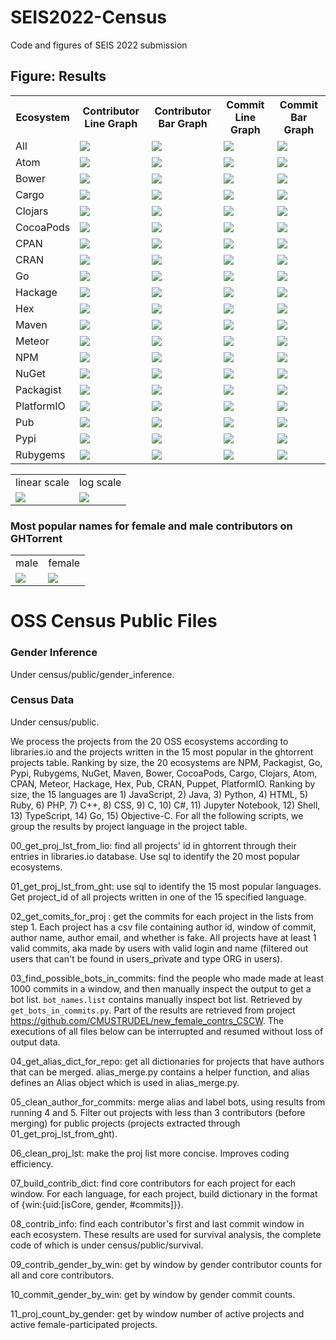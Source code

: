 # SEIS2022-Census
Code and figures of SEIS 2022 submission

## Figure: Results
<table style="width:100%">
  <tr>
    <th>Ecosystem</th>
    <th>Contributor Line Graph</th>
    <th>Contributor Bar Graph</th>
    <th>Commit Line Graph</th>
    <th>Commit Bar Graph</th>
  </tr>
  <tr>
    <td>All</td>
    <td><img src="https://github.com/wingardium-leviosa/ESEM2022-Census/blob/main/census_graphs/01_contributor_line/All_contributor.png"></td>
    <td><img src="https://github.com/wingardium-leviosa/ESEM2022-Census/blob/main/census_graphs/02_contributor_bar/All_contributor.png"></td>
    <td><img src="https://github.com/wingardium-leviosa/ESEM2022-Census/blob/main/census_graphs/03_commit_line/All_commit.png"></td>
    <td><img src="https://github.com/wingardium-leviosa/ESEM2022-Census/blob/main/census_graphs/04_commit_bar/All_commit.png"></td>
  </tr>
  <tr>
    <td>Atom</td>
    <td><img src="https://github.com/wingardium-leviosa/ESEM2022-Census/blob/main/census_graphs/01_contributor_line/Atom_contributor.png"></td>
     <td><img src="https://github.com/wingardium-leviosa/ESEM2022-Census/blob/main/census_graphs/02_contributor_bar/Atom_contributor.png"></td>
    <td><img src="https://github.com/wingardium-leviosa/ESEM2022-Census/blob/main/census_graphs/03_commit_line/Atom_commit.png"></td>
    <td><img src="https://github.com/wingardium-leviosa/ESEM2022-Census/blob/main/census_graphs/04_commit_bar/Atom_commit.png"></td>
  </tr>
  <tr>
   <td>Bower</td>
    <td><img src="https://github.com/wingardium-leviosa/ESEM2022-Census/blob/main/census_graphs/01_contributor_line/Bower_contributor.png"></td>
     <td><img src="https://github.com/wingardium-leviosa/ESEM2022-Census/blob/main/census_graphs/02_contributor_bar/Bower_contributor.png"></td>
    <td><img src="https://github.com/wingardium-leviosa/ESEM2022-Census/blob/main/census_graphs/03_commit_line/Bower_commit.png"></td>
    <td><img src="https://github.com/wingardium-leviosa/ESEM2022-Census/blob/main/census_graphs/04_commit_bar/Bower_commit.png"></td>
  </tr>
  <tr>
    <td>Cargo</td>
    <td><img src="https://github.com/wingardium-leviosa/ESEM2022-Census/blob/main/census_graphs/01_contributor_line/Cargo_contributor.png"></td>
     <td><img src="https://github.com/wingardium-leviosa/ESEM2022-Census/blob/main/census_graphs/02_contributor_bar/Cargo_contributor.png"></td>
    <td><img src="https://github.com/wingardium-leviosa/ESEM2022-Census/blob/main/census_graphs/03_commit_line/Cargo_commit.png"></td>
    <td><img src="https://github.com/wingardium-leviosa/ESEM2022-Census/blob/main/census_graphs/04_commit_bar/Cargo_commit.png"></td>
  </tr>
  <tr>
    <td>Clojars</td>
    <td><img src="https://github.com/wingardium-leviosa/ESEM2022-Census/blob/main/census_graphs/01_contributor_line/Clojars_contributor.png"></td>
     <td><img src="https://github.com/wingardium-leviosa/ESEM2022-Census/blob/main/census_graphs/02_contributor_bar/Clojars_contributor.png"></td>
    <td><img src="https://github.com/wingardium-leviosa/ESEM2022-Census/blob/main/census_graphs/03_commit_line/Clojars_commit.png"></td>
    <td><img src="https://github.com/wingardium-leviosa/ESEM2022-Census/blob/main/census_graphs/04_commit_bar/Clojars_commit.png"></td>
  </tr>
  <tr>
    <td>CocoaPods</td>
    <td><img src="https://github.com/wingardium-leviosa/ESEM2022-Census/blob/main/census_graphs/01_contributor_line/CocoaPods_contributor.png"></td>
     <td><img src="https://github.com/wingardium-leviosa/ESEM2022-Census/blob/main/census_graphs/02_contributor_bar/CocoaPods_contributor.png"></td>
    <td><img src="https://github.com/wingardium-leviosa/ESEM2022-Census/blob/main/census_graphs/03_commit_line/CocoaPods_commit.png"></td>
    <td><img src="https://github.com/wingardium-leviosa/ESEM2022-Census/blob/main/census_graphs/04_commit_bar/CocoaPods_commit.png"></td>
  </tr>
  <tr>
    <td>CPAN</td>
    <td><img src="https://github.com/wingardium-leviosa/ESEM2022-Census/blob/main/census_graphs/01_contributor_line/CPAN_contributor.png"></td>
     <td><img src="https://github.com/wingardium-leviosa/ESEM2022-Census/blob/main/census_graphs/02_contributor_bar/CPAN_contributor.png"></td>
    <td><img src="https://github.com/wingardium-leviosa/ESEM2022-Census/blob/main/census_graphs/03_commit_line/CPAN_commit.png"></td>
    <td><img src="https://github.com/wingardium-leviosa/ESEM2022-Census/blob/main/census_graphs/04_commit_bar/CPAN_commit.png"></td>
  </tr>
  <tr>
    <td>CRAN</td>
    <td><img src="https://github.com/wingardium-leviosa/ESEM2022-Census/blob/main/census_graphs/01_contributor_line/CRAN_contributor.png"></td>
     <td><img src="https://github.com/wingardium-leviosa/ESEM2022-Census/blob/main/census_graphs/02_contributor_bar/CRAN_contributor.png"></td>
    <td><img src="https://github.com/wingardium-leviosa/ESEM2022-Census/blob/main/census_graphs/03_commit_line/CRAN_commit.png"></td>
    <td><img src="https://github.com/wingardium-leviosa/ESEM2022-Census/blob/main/census_graphs/04_commit_bar/CRAN_commit.png"></td>
  </tr>
  <tr>
    <td>Go</td>
    <td><img src="https://github.com/wingardium-leviosa/ESEM2022-Census/blob/main/census_graphs/01_contributor_line/Go_contributor.png"></td>
     <td><img src="https://github.com/wingardium-leviosa/ESEM2022-Census/blob/main/census_graphs/02_contributor_bar/Go_contributor.png"></td>
    <td><img src="https://github.com/wingardium-leviosa/ESEM2022-Census/blob/main/census_graphs/03_commit_line/Go_commit.png"></td>
    <td><img src="https://github.com/wingardium-leviosa/ESEM2022-Census/blob/main/census_graphs/04_commit_bar/Go_commit.png"></td>
  </tr>
  <tr>
    <td>Hackage</td>
    <td><img src="https://github.com/wingardium-leviosa/ESEM2022-Census/blob/main/census_graphs/01_contributor_line/Hackage_contributor.png"></td>
     <td><img src="https://github.com/wingardium-leviosa/ESEM2022-Census/blob/main/census_graphs/02_contributor_bar/Hackage_contributor.png"></td>
    <td><img src="https://github.com/wingardium-leviosa/ESEM2022-Census/blob/main/census_graphs/03_commit_line/Hackage_commit.png"></td>
    <td><img src="https://github.com/wingardium-leviosa/ESEM2022-Census/blob/main/census_graphs/04_commit_bar/Hackage_commit.png"></td>
  </tr>
  <tr>
    <td>Hex</td>
    <td><img src="https://github.com/wingardium-leviosa/ESEM2022-Census/blob/main/census_graphs/01_contributor_line/Hex_contributor.png"></td>
     <td><img src="https://github.com/wingardium-leviosa/ESEM2022-Census/blob/main/census_graphs/02_contributor_bar/Hex_contributor.png"></td>
    <td><img src="https://github.com/wingardium-leviosa/ESEM2022-Census/blob/main/census_graphs/03_commit_line/Hex_commit.png"></td>
    <td><img src="https://github.com/wingardium-leviosa/ESEM2022-Census/blob/main/census_graphs/04_commit_bar/Hex_commit.png"></td>
  </tr>
  <tr>
    <td>Maven</td>
    <td><img src="https://github.com/wingardium-leviosa/ESEM2022-Census/blob/main/census_graphs/01_contributor_line/Maven_contributor.png"></td>
     <td><img src="https://github.com/wingardium-leviosa/ESEM2022-Census/blob/main/census_graphs/02_contributor_bar/Maven_contributor.png"></td>
    <td><img src="https://github.com/wingardium-leviosa/ESEM2022-Census/blob/main/census_graphs/03_commit_line/Maven_commit.png"></td>
    <td><img src="https://github.com/wingardium-leviosa/ESEM2022-Census/blob/main/census_graphs/04_commit_bar/Maven_commit.png"></td>
  </tr>
  <tr>
   <td>Meteor</td>
    <td><img src="https://github.com/wingardium-leviosa/ESEM2022-Census/blob/main/census_graphs/01_contributor_line/Meteor_contributor.png"></td>
     <td><img src="https://github.com/wingardium-leviosa/ESEM2022-Census/blob/main/census_graphs/02_contributor_bar/Meteor_contributor.png"></td>
    <td><img src="https://github.com/wingardium-leviosa/ESEM2022-Census/blob/main/census_graphs/03_commit_line/Meteor_commit.png"></td>
    <td><img src="https://github.com/wingardium-leviosa/ESEM2022-Census/blob/main/census_graphs/04_commit_bar/Meteor_commit.png"></td>
  </tr>
  <tr>
   <td>NPM</td>
    <td><img src="https://github.com/wingardium-leviosa/ESEM2022-Census/blob/main/census_graphs/01_contributor_line/NPM_contributor.png"></td>
     <td><img src="https://github.com/wingardium-leviosa/ESEM2022-Census/blob/main/census_graphs/02_contributor_bar/NPM_contributor.png"></td>
    <td><img src="https://github.com/wingardium-leviosa/ESEM2022-Census/blob/main/census_graphs/03_commit_line/NPM_commit.png"></td>
    <td><img src="https://github.com/wingardium-leviosa/ESEM2022-Census/blob/main/census_graphs/04_commit_bar/NPM_commit.png"></td>
  </tr>
  <tr>
    <td>NuGet</td>
    <td><img src="https://github.com/wingardium-leviosa/ESEM2022-Census/blob/main/census_graphs/01_contributor_line/NuGet_contributor.png"></td>
     <td><img src="https://github.com/wingardium-leviosa/ESEM2022-Census/blob/main/census_graphs/02_contributor_bar/NuGet_contributor.png"></td>
    <td><img src="https://github.com/wingardium-leviosa/ESEM2022-Census/blob/main/census_graphs/03_commit_line/NuGet_commit.png"></td>
    <td><img src="https://github.com/wingardium-leviosa/ESEM2022-Census/blob/main/census_graphs/04_commit_bar/NuGet_commit.png"></td>
  </tr>
  <tr>
    <td>Packagist</td>
    <td><img src="https://github.com/wingardium-leviosa/ESEM2022-Census/blob/main/census_graphs/01_contributor_line/Packagist_contributor.png"></td>
     <td><img src="https://github.com/wingardium-leviosa/ESEM2022-Census/blob/main/census_graphs/02_contributor_bar/Packagist_contributor.png"></td>
    <td><img src="https://github.com/wingardium-leviosa/ESEM2022-Census/blob/main/census_graphs/03_commit_line/Packagist_commit.png"></td>
    <td><img src="https://github.com/wingardium-leviosa/ESEM2022-Census/blob/main/census_graphs/04_commit_bar/Packagist_commit.png"></td>
  </tr>
  <tr>
    <td>PlatformIO</td>
    <td><img src="https://github.com/wingardium-leviosa/ESEM2022-Census/blob/main/census_graphs/01_contributor_line/PlatformIO_contributor.png"></td>
     <td><img src="https://github.com/wingardium-leviosa/ESEM2022-Census/blob/main/census_graphs/02_contributor_bar/PlatformIO_contributor.png"></td>
    <td><img src="https://github.com/wingardium-leviosa/ESEM2022-Census/blob/main/census_graphs/03_commit_line/PlatformIO_commit.png"></td>
    <td><img src="https://github.com/wingardium-leviosa/ESEM2022-Census/blob/main/census_graphs/04_commit_bar/PlatformIO_commit.png"></td>
  </tr>
  <tr>
    <td>Pub</td>
    <td><img src="https://github.com/wingardium-leviosa/ESEM2022-Census/blob/main/census_graphs/01_contributor_line/Pub_contributor.png"></td>
     <td><img src="https://github.com/wingardium-leviosa/ESEM2022-Census/blob/main/census_graphs/02_contributor_bar/Pub_contributor.png"></td>
    <td><img src="https://github.com/wingardium-leviosa/ESEM2022-Census/blob/main/census_graphs/03_commit_line/Pub_commit.png"></td>
    <td><img src="https://github.com/wingardium-leviosa/ESEM2022-Census/blob/main/census_graphs/04_commit_bar/Pub_commit.png"></td>
  </tr>
  <tr>
    <td>Pypi</td>
    <td><img src="https://github.com/wingardium-leviosa/ESEM2022-Census/blob/main/census_graphs/01_contributor_line/Pypi_contributor.png"></td>
     <td><img src="https://github.com/wingardium-leviosa/ESEM2022-Census/blob/main/census_graphs/02_contributor_bar/Pypi_contributor.png"></td>
    <td><img src="https://github.com/wingardium-leviosa/ESEM2022-Census/blob/main/census_graphs/03_commit_line/Pypi_commit.png"></td>
    <td><img src="https://github.com/wingardium-leviosa/ESEM2022-Census/blob/main/census_graphs/04_commit_bar/Pypi_commit.png"></td>
  </tr>
  <tr>
    <td>Rubygems</td>
    <td><img src="https://github.com/wingardium-leviosa/ESEM2022-Census/blob/main/census_graphs/01_contributor_line/Rubygems_contributor.png"></td>
     <td><img src="https://github.com/wingardium-leviosa/ESEM2022-Census/blob/main/census_graphs/02_contributor_bar/Rubygems_contributor.png"></td>
    <td><img src="https://github.com/wingardium-leviosa/ESEM2022-Census/blob/main/census_graphs/03_commit_line/Rubygems_commit.png"></td>
    <td><img src="https://github.com/wingardium-leviosa/ESEM2022-Census/blob/main/census_graphs/04_commit_bar/Rubygems_commit.png"></td>
  </tr>
</table>

<table>
  <tr>
    <td>linear scale</td>
    <td>log scale</td>
  </tr>
  <tr>
    <td><img src="https://user-images.githubusercontent.com/40445229/150443594-5274ee3c-ac11-4b8d-b09b-faae2109ae4d.png"></td>
    <td><img src="https://user-images.githubusercontent.com/40445229/150443593-2f82125b-bbc5-4fdc-a85f-0a4a3d84df5b.png"></td>
  </tr>
</table>

### Most popular names for female and male contributors on GHTorrent
<table>
  <tr>
    <td>male</td>
    <td>female</td>
  </tr>
  <tr>
    <td><img src="https://user-images.githubusercontent.com/40445229/150443662-86bf54bc-d4f5-43b0-b1d4-815c599305dd.png"></td>
    <td><img src="https://user-images.githubusercontent.com/40445229/150443663-a0f748b7-e360-498e-bcb5-a641675397e1.png"></td>
  </tr>
</table>

# OSS Census Public Files
### Gender Inference
Under census/public/gender_inference.

### Census Data
Under census/public.

We process the projects from the 20 OSS ecosystems according to libraries.io and the projects written in the 15 most popular in the ghtorrent projects table. Ranking by size, the 20 ecosystems are NPM, Packagist, Go, Pypi, Rubygems, NuGet, Maven, Bower, CocoaPods, Cargo, Clojars, Atom, CPAN, Meteor, Hackage, Hex, Pub, CRAN, Puppet, PlatformIO. Ranking by size, the 15 languages are 1) JavaScript, 2) Java, 3) Python, 4) HTML, 5) Ruby, 6) PHP, 7) C++, 8) CSS, 9) C, 10) C#, 11) Jupyter Notebook, 12) Shell, 13) TypeScript, 14) Go, 15) Objective-C. For all the following scripts, we group the results by project language in the project table.

00_get_proj_lst_from_lio: find all projects' id in ghtorrent through their entries in libraries.io database. Use sql to identify the 20 most popular ecosystems.

01_get_proj_lst_from_ght: use sql to identify the 15 most popular languages. Get project_id of all projects written in one of the 15 specified language.

02_get_comits_for_proj : get the commits for each project in the lists from step 1. Each project has a csv file containing author id, window of commit, author name, author email, and whether is fake. All projects have at least 1 valid commits, aka made by users with valid login and name (filtered out users that can't be found in users_private and type ORG in users).

03_find_possible_bots_in_commits: find the people who made made at least 1000 commits in a window, and then manually inspect the output to get a bot list. `bot_names.list` contains manually inspect bot list. Retrieved by `get_bots_in_commits.py`. Part of the results are retrieved from project https://github.com/CMUSTRUDEL/new_female_contrs_CSCW. The executions of all files below can be interrupted and resumed without loss of output data.

04_get_alias_dict_for_repo: get all dictionaries for projects that have authors that can be merged. alias_merge.py contains a helper function, and alias defines an Alias object which is used in alias_merge.py.

05_clean_author_for_commits: merge alias and label bots, using results from running 4 and 5. Filter out projects with less than 3 contributors (before merging) for public projects (projects extracted through 01_get_proj_lst_from_ght).

06_clean_proj_lst: make the proj list more concise. Improves coding efficiency.

07_build_contrib_dict: find core contributors for each project for each window. For each language, for each project, build dictionary in the format of {win:{uid:[isCore, gender, #commits]}}. 

08_contrib_info: find each contributor's first and last commit window in each ecosystem. These results are used for survival analysis, the complete code of which is under census/public/survival.

09_contrib_gender_by_win: get by window by gender contributor counts for all and core contributors.

10_commit_gender_by_win: get by window by gender commit counts.

11_proj_count_by_gender: get by window number of active projects and active female-participated projects.
